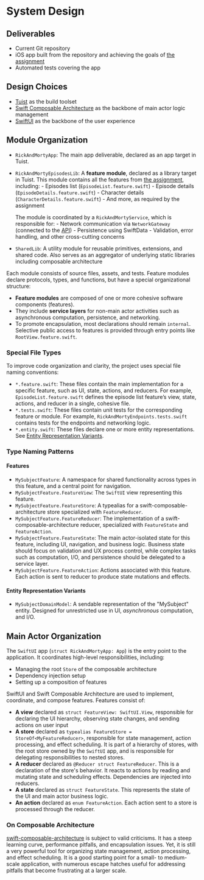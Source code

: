 

# System Design

## Deliverables

- Current Git repository
- iOS app built from the repository and achieving the goals of [the assignment](./assignment.md)
- Automated tests covering the app

## Design Choices

- [Tuist](https://tuist.dev) as the build toolset
- [Swift Composable Architecture](https://github.com/pointfreeco/swift-composable-architecture) as the backbone of main actor logic management
- [SwiftUI](https://developer.apple.com/swiftui/) as the backbone of the user experience


## Module Organization

- `RickAndMortyApp`: The main app deliverable, declared as an app target in Tuist.
- `RickAndMortyEpisodesLib`: A **feature module**, declared as a library target in Tuist. This module contains all the features from [the assignment](./assignment.md), including:
        - Episodes list (`EpisodeList.feature.swift`)
        - Episode details (`EpisodeDetails.feature.swift`)
        - Character details (`CharacterDetails.feature.swift`)
        - And more, as required by the assignment

    The module is coordinated by a `RickAndMortyService`, which is responsible for:
        - Network communication via `NetworkGateway` (connected to the [API](https://rickandmortyapi.com/documentation/#rest))
        - Persistence using SwiftData
        - Validation, error handling, and other cross-cutting concerns

- `SharedLib`: A utility module for reusable primitives, extensions, and shared code. Also serves as an aggregator of underlying static libraries including composable architecture

Each module consists of source files, assets, and tests. Feature modules declare protocols, types, and functions, but have a special organizational structure:

- **Feature modules** are composed of one or more cohesive software components (features).
- They include **service layers** for non-main actor activities such as asynchronous computation, persistence, and networking.
- To promote encapsulation, most declarations should remain `internal`. Selective public access to features is provided through entry points like `RootView.feature.swift`.

### Special File Types

To improve code organization and clarity, the project uses special file naming conventions:

- `*.feature.swift`: These files contain the main implementation for a specific feature, such as UI, state, actions, and reducers. For example, `EpisodeList.feature.swift` defines the episode list feature’s view, state, actions, and reducer in a single, cohesive file.
- `*.tests.swift`: These files contain unit tests for the corresponding feature or module. For example, `RickAndMortyEndpoints.tests.swift` contains tests for the endpoints and networking logic.
- `*.entity.swift`: These files declare one or more entity representations. See [Entity Representation Variants](#entity-representation-variants).

### Type Naming Patterns

#### Features
- `MySubjectFeature`: A namespace for shared functionality across types in this feature, and a central point for navigation.
- `MySubjectFeature.FeatureView`: The `SwiftUI` view representing this feature.
- `MySubjectFeature.FeatureStore`: A typealias for a swift-composable-architecture store specialized with `FeatureReducer`.
- `MySubjectFeature.FeatureReducer`: The implementation of a swift-composable-architecture reducer, specialized with `FeatureState` and `FeatureAction`.
- `MySubjectFeature.FeatureState`: The main actor-isolated state for this feature, including UI, navigation, and business logic. Business state should focus on validation and UX process control, while complex tasks such as computation, I/O, and persistence should be delegated to a service layer.
- `MySubjectFeature.FeatureAction`: Actions associated with this feature. Each action is sent to reducer to produce state mutations and effects.

#### Entity Representation Variants
- `MySubjectDomainModel`: A sendable representation of the "MySubject" entity. Designed for unrestricted use in UI, *asynchronous* computation, and I/O.

## Main Actor Organization

The `SwiftUI` app (`struct RickAndMortyApp: App`) is the entry point to the application. It coordinates high-level responsibilities, including:
- Managing the root `Store` of the composable architecture
- Dependency injection setup
- Setting up a composition of features

SwiftUI and Swift Composable Architecture are used to implement, coordinate, and compose features.
Features consist of:
- **A view** declared as `struct FeatureView: SwiftUI.View`, responsible for declaring the UI hierarchy, observing state changes, and sending actions on user input
- **A store** declared as `typealias FeatureStore = StoreOf<MyFeatureReducer>`, responsible for state management, action processing, and effect scheduling. It is part of a hierarchy of stores, with the root store owned by the `SwiftUI` app, and is responsible for delegating responsibilities to nested stores.
- **A reducer** declared as `@Reducer struct FeatureReducer`. This is a declaration of the store's behavior. It reacts to actions by reading and mutating state and scheduling effects. Dependencies are injected into reducers.
- **A state** declared as `struct FeatureState`. This represents the state of the UI and main actor business logic.
- **An action** declared as `enum FeatureAction`. Each action sent to a store is processed through the reducer.

### On Composable Architecture
[swift-composable-architecture](https://github.com/pointfreeco/swift-composable-architecture) is subject to valid criticisms.
It has a steep learning curve, performance pitfalls, and encapsulation issues. Yet, it is still a very powerful tool for organizing state management, action processing, and effect scheduling. It is a good starting point for a small- to medium-scale application, with numerous escape hatches useful for addressing pitfalls that become frustrating at a larger scale.
